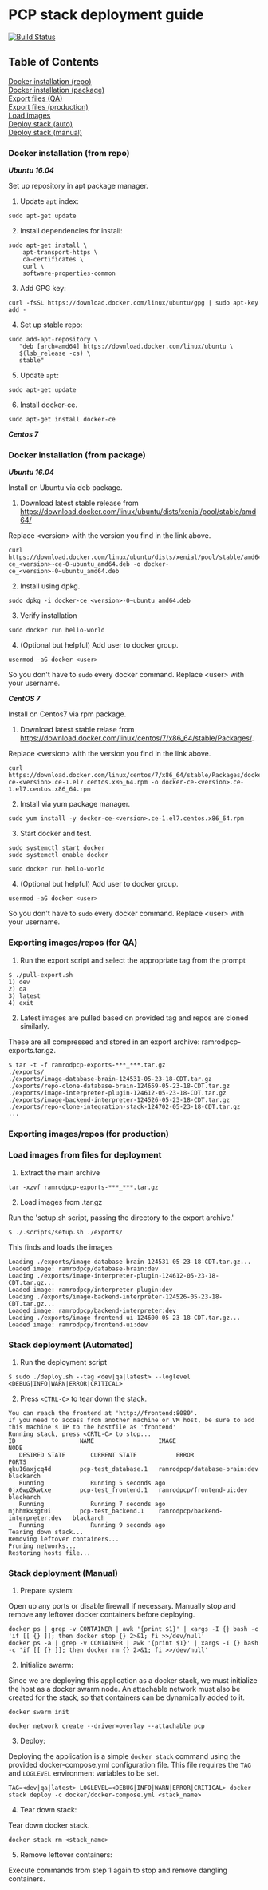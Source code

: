 # PCP stack deployment guide

[![Build Status](https://travis-ci.org/ramrod-project/integration-stack.svg?branch=dev)](https://travis-ci.org/ramrod-project/integration-stack)

## Table of Contents

[Docker installation (repo)](#dockerrepo)  
[Docker installation (package)](#dockerpackage)  
[Export files (QA)](#exportqa)  
[Export files (production)](#exportprod)  
[Load images](#load)  
[Deploy stack (auto)](#stackauto)  
[Deploy stack (manual)](#stackmanual)  

### Docker installation (from repo)<a name="dockerrepo"></a>

**_Ubuntu 16.04_**

Set up repository in apt package manager.

1. Update `apt` index:

```
sudo apt-get update
```

2. Install dependencies for install:

```
sudo apt-get install \
    apt-transport-https \
    ca-certificates \
    curl \
    software-properties-common
```

3. Add GPG key:

```
curl -fsSL https://download.docker.com/linux/ubuntu/gpg | sudo apt-key add -
```

4. Set up stable repo:

```
sudo add-apt-repository \
   "deb [arch=amd64] https://download.docker.com/linux/ubuntu \
   $(lsb_release -cs) \
   stable"
```

5. Update `apt`:

```
sudo apt-get update
```

6. Install docker-ce.

```
sudo apt-get install docker-ce
```

**_Centos 7_**



### Docker installation (from package)<a name="dockerpackage"></a>

**_Ubuntu 16.04_**

Install on Ubuntu via deb package.

1. Download latest stable release from https://download.docker.com/linux/ubuntu/dists/xenial/pool/stable/amd64/

Replace \<version\> with the version you find in the link above.

```
curl https://download.docker.com/linux/ubuntu/dists/xenial/pool/stable/amd64/docker-ce_<version>~ce-0~ubuntu_amd64.deb -o docker-ce_<version>-0~ubuntu_amd64.deb
```

2. Install using dpkg.

```
sudo dpkg -i docker-ce_<version>-0~ubuntu_amd64.deb
```

3. Verify installation

```
sudo docker run hello-world
```

4. (Optional but helpful) Add user to docker group.

```
usermod -aG docker <user>
```

So you don't have to `sudo` every docker command. Replace \<user\> with your username.

**_CentOS 7_**

Install on Centos7 via rpm package.

1. Download latest stable relase from https://download.docker.com/linux/centos/7/x86_64/stable/Packages/.

Replace \<version\> with the version you find in the link above.

```
curl https://download.docker.com/linux/centos/7/x86_64/stable/Packages/docker-ce-<version>.ce-1.el7.centos.x86_64.rpm -o docker-ce-<version>.ce-1.el7.centos.x86_64.rpm
```

2. Install via yum package manager.

```
sudo yum install -y docker-ce-<version>.ce-1.el7.centos.x86_64.rpm
```

3. Start docker and test.

```
sudo systemctl start docker
sudo systemctl enable docker

sudo docker run hello-world
```

4. (Optional but helpful) Add user to docker group.

```
usermod -aG docker <user>
```

So you don't have to `sudo` every docker command. Replace \<user\> with your username.

### Exporting images/repos (for QA)<a name="exportqa"></a>

1. Run the export script and select the appropriate tag from the prompt

```
$ ./pull-export.sh
1) dev
2) qa
3) latest
4) exit
```

2. Latest images are pulled based on provided tag and repos are cloned similarly. 

These are all compressed and stored in an export archive: ramrodpcp-exports.tar.gz.

```
$ tar -t -f ramrodpcp-exports-***_***.tar.gz
./exports/
./exports/image-database-brain-124531-05-23-18-CDT.tar.gz
./exports/repo-clone-database-brain-124659-05-23-18-CDT.tar.gz
./exports/image-interpreter-plugin-124612-05-23-18-CDT.tar.gz
./exports/image-backend-interpreter-124526-05-23-18-CDT.tar.gz
./exports/repo-clone-integration-stack-124702-05-23-18-CDT.tar.gz
...
```

### Exporting images/repos (for production)<a name="exportprod"></a>



### Load images from files for deployment<a name="load"></a>

1. Extract the main archive

```
tar -xzvf ramrodpcp-exports-***_***.tar.gz
```

2. Load images from .tar.gz

Run the 'setup.sh script, passing the directory to the export archive.'

```
$ ./.scripts/setup.sh ./exports/
```

This finds and loads the images 

```
Loading ./exports/image-database-brain-124531-05-23-18-CDT.tar.gz...
Loaded image: ramrodpcp/database-brain:dev
Loading ./exports/image-interpreter-plugin-124612-05-23-18-CDT.tar.gz...
Loaded image: ramrodpcp/interpreter-plugin:dev
Loading ./exports/image-backend-interpreter-124526-05-23-18-CDT.tar.gz...
Loaded image: ramrodpcp/backend-interpreter:dev
Loading ./exports/image-frontend-ui-124600-05-23-18-CDT.tar.gz...
Loaded image: ramrodpcp/frontend-ui:dev
```

### Stack deployment (Automated)<a name="stackauto"></a>

1. Run the deployment script

```
$ sudo ./deploy.sh --tag <dev|qa|latest> --loglevel <DEBUG|INFO|WARN|ERROR|CRITICAL>
```

2. Press `<CTRL-C>` to tear down the stack.

```
You can reach the frontend at 'http://frontend:8080'.
If you need to access from another machine or VM host, be sure to add this machine's IP to the hostfile as 'frontend'
Running stack, press <CRTL-C> to stop...
ID                  NAME                  IMAGE                               NODE
   DESIRED STATE       CURRENT STATE           ERROR               PORTS
qku16axjcq4d        pcp-test_database.1   ramrodpcp/database-brain:dev        blackarch
   Running             Running 5 seconds ago
0jx6wp2kwtxe        pcp-test_frontend.1   ramrodpcp/frontend-ui:dev           blackarch
   Running             Running 7 seconds ago
mjhhmkx3gt0i        pcp-test_backend.1    ramrodpcp/backend-interpreter:dev   blackarch
   Running             Running 9 seconds ago
Tearing down stack...
Removing leftover containers...
Pruning networks...
Restoring hosts file...
```

### Stack deployment (Manual)<a name="stackmanual"></a>

1. Prepare system:

Open up any ports or disable firewall if necessary. Manually stop and remove any leftover docker containers before deploying.

```
docker ps | grep -v CONTAINER | awk '{print $1}' | xargs -I {} bash -c 'if [[ {} ]]; then docker stop {} 2>&1; fi >>/dev/null'
docker ps -a | grep -v CONTAINER | awk '{print $1}' | xargs -I {} bash -c 'if [[ {} ]]; then docker rm {} 2>&1; fi >>/dev/null'
```

2. Initialize swarm:

Since we are deploying this application as a docker stack, we must initialize the host as a docker swarm node. An attachable network must also be created for the stack, so that containers can be dynamically added to it.

```
docker swarm init

docker network create --driver=overlay --attachable pcp
```

3. Deploy:

Deploying the application is a simple `docker stack` command using the provided docker-compose.yml configuration file. This file requires the `TAG` and `LOGLEVEL` environment variables to be set. 

```
TAG=<dev|qa|latest> LOGLEVEL=<DEBUG|INFO|WARN|ERROR|CRITICAL> docker stack deploy -c docker/docker-compose.yml <stack_name>
```

4. Tear down stack:

Tear down docker stack.

```
docker stack rm <stack_name>
```

5. Remove leftover containers:

Execute commands from step 1 again to stop and remove dangling containers.